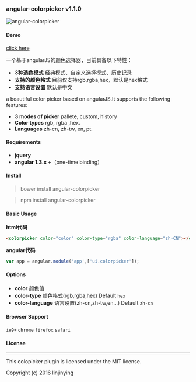 ### angular-colorpicker v1.1.0
![angular-colorpicker](https://github.com/linjinying/angular-components/tree/master/angular-colorpicker/screenshot.png)  
#### Demo
[click here](http://w3cin.com/demo/angular-components/angular-colorpicker/)

一个基于angularJS的颜色选择器，目前具备以下特性：
- **3种选色模式**  经典模式、自定义选择模式、历史记录
- **支持的颜色格式**  目前仅支持rgb,rgba,hex，默认是hex格式
- **支持语言设置**  默认是中文

a beautiful color picker based on angularJS.It supports the following features:
- **3 modes of picker**  pallete, custom, history
- **Color types**  rgb, rgba ,hex.
- **Languages**  zh-cn, zh-tw, en, pt.

#### Requirements
- **jquery**
- **angular 1.3.x +**（one-time binding）

#### Install
> bower install angular-colorpicker

> npm install angular-colorpicker

#### Basic Usage

**html代码**
```html
<colorpicker color="color" color-type="rgba" color-language="zh-CN"></colorpicker>
```

**angular代码**
```javascript
var app = angular.module('app',['ui.colorpicker']);
```

#### Options
- **color**  颜色值
- **color-type** 颜色格式(rgb,rgba,hex) Default `hex`
- **color-language** 语言设置(zh-cn,zh-tw,en...) Default `zh-cn`


#### Browser Support
`ie9+`  `chrome` `firefox` `safari`

#### License
--------
This colopicker plugin is licensed under the MIT license.

Copyright (c) 2016 linjinying
